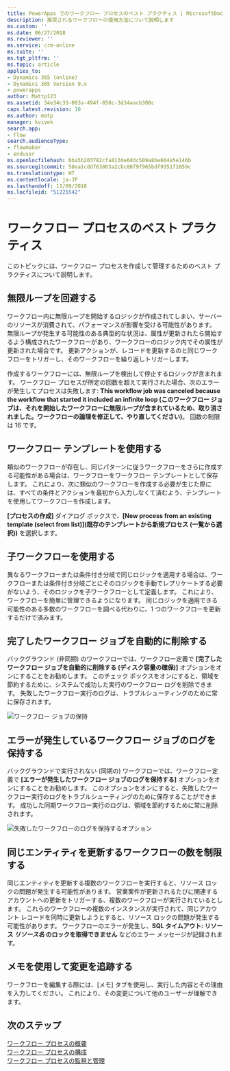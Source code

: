 ```yaml
---
title: PowerApps でのワークフロー プロセスのベスト プラクティス | MicrosoftDocs
description: 推奨されるワークフローの使用方法について説明します
ms.custom: ''
ms.date: 06/27/2018
ms.reviewer: ''
ms.service: crm-online
ms.suite: ''
ms.tgt_pltfrm: ''
ms.topic: article
applies_to:
- Dynamics 365 (online)
- Dynamics 365 Version 9.x
- powerapps
author: Mattp123
ms.assetid: 34e34c33-003a-494f-858c-3d34aacb308c
caps.latest.revision: 10
ms.author: matp
manager: kvivek
search.app:
- Flow
search.audienceType:
- flowmaker
- enduser
ms.openlocfilehash: bba5b203782cfa813de6ddc509a8be604e5e146b
ms.sourcegitcommit: 50ea1cdd763863a2cbc88f9f965bdf9351f1059c
ms.translationtype: HT
ms.contentlocale: ja-JP
ms.lasthandoff: 11/09/2018
ms.locfileid: "51225542"
---
```

# <a name="best-practices-for-workflow-processes"></a>ワークフロー プロセスのベスト プラクティス

このトピックには、ワークフロー プロセスを作成して管理するためのベスト プラクティスについて説明します。  
  
<a name="BKMK_AvoidInfiniteLoops"></a>   
## <a name="avoid-infinite-loops"></a>無限ループを回避する  
 ワークフロー内に無限ループを開始するロジックが作成されてしまい、サーバーのリソースが消費されて、パフォーマンスが影響を受ける可能性があります。 無限ループが発生する可能性のある典型的な状況は、属性が更新されたら開始するよう構成されたワークフローがあり、ワークフローのロジック内でその属性が更新された場合です。 更新アクションが、レコードを更新するのと同じワークフローをトリガーし、そのワークフローを繰り返しトリガーします。  
  
 作成するワークフローには、無限ループを検出して停止するロジックが含まれます。 ワークフロー プロセスが所定の回数を超えて実行された場合、次のエラーが発生してプロセスは失敗します: **This workflow job was canceled because the workflow that started it included an infinite loop (このワークフロー ジョブは、それを開始したワークフローに無限ループが含まれているため、取り消されました。ワークフローの論理を修正して、やり直してください)**。 回数の制限は 16 です。  
  
<a name="BKMK_UseWorkflowTemplates"></a>   
## <a name="use-workflow-templates"></a>ワークフロー テンプレートを使用する  
 類似のワークフローが存在し、同じパターンに従うワークフローをさらに作成する可能性がある場合は、ワークフローをワークフロー テンプレートとして保存します。 これにより、次に類似のワークフローを作成する必要が生じた際には、すべての条件とアクションを最初から入力しなくて済むよう、テンプレートを使用してワークフローを作成します。  
  
 **[プロセスの作成]** ダイアログ ボックスで、**[New process from an existing template (select from list)]\(既存のテンプレートから新規プロセス (一覧から選択)\)** を選択します。  
  
<a name="BKMK_UseChildWorkflows"></a>   
## <a name="use-child-workflows"></a>子ワークフローを使用する  
 異なるワークフローまたは条件付き分岐で同じロジックを適用する場合は、ワークフローまたは条件付き分岐ごとにそのロジックを手動でレプリケートする必要がないよう、そのロジックを子ワークフローとして定義します。 これにより、ワークフローを簡単に管理できるようになります。 同じロジックを適用できる可能性のある多数のワークフローを調べる代わりに、1 つのワークフローを更新するだけで済みます。  
  
## <a name="automatically-delete-completed-workflow-jobs"></a>完了したワークフロー ジョブを自動的に削除する
バックグラウンド (非同期) のワークフローでは、ワークフロー定義で **[完了したワークフロー ジョブを自動的に削除する (ディスク容量の確保)]** オプションをオンにすることをお勧めします。 このチェック ボックスをオンにすると、領域を節約するために、システムで成功した実行のワークフロー ログを削除できます。 失敗したワークフロー実行のログは、トラブルシューティングのために常に保存されます。  

![ワークフロー ジョブの保持](media/workflow-job-retention.png)

<a name="BKMK_AutoDeleteCompletedWorkflowJobs"></a>   
## <a name="keep-logs-for-workflow-jobs-that-encountered-errors"></a>エラーが発生しているワークフロー ジョブのログを保持する  
バックグラウンドで実行されない (同期の) ワークフローでは、ワークフロー定義で **[エラーが発生したワークフロー ジョブのログを保持する]** オプションをオンにすることをお勧めします。 このオプションをオンにすると、失敗したワークフロー実行のログをトラブルシューティングのために保存することができます。 成功した同期ワークフロー実行のログは、領域を節約するために常に削除されます。   

![失敗したワークフローのログを保持するオプション](media/keep-logs-for-workflows.png)

## <a name="limit-the-number-of-workflows-that-update-the-same-entity"></a>同じエンティティを更新するワークフローの数を制限する
同じエンティティを更新する複数のワークフローを実行すると、リソース ロックの問題が発生する可能性があります。 営業案件が更新されるたびに関連するアカウントへの更新をトリガーする、複数のワークフローが実行されているとします。 これらのワークフローの複数のインスタンスが実行されて、同じアカウント レコードを同時に更新しようとすると、リソース ロックの問題が発生する可能性があります。 ワークフローのエラーが発生し、**SQL タイムアウト: リソース _リソース名_ のロックを取得できません** などのエラー メッセージが記録されます。 

  
<a name="BKMK_DocumentChangesUsingNotes"></a>   
## <a name="use-notes-to-keep-track-of-changes"></a>メモを使用して変更を追跡する  
 ワークフローを編集する際には、[メモ] タブを使用し、実行した内容とその理由を入力してください。 これにより、その変更について他のユーザーが理解できます。  
  
## <a name="next-steps"></a>次のステップ  
 [ワークフロー プロセスの概要](workflow-processes.md)   
 [ワークフロー プロセスの構成](configure-workflow-steps.md)   
 [ワークフロー プロセスの監視と管理](monitor-manage-processes.md)
   
